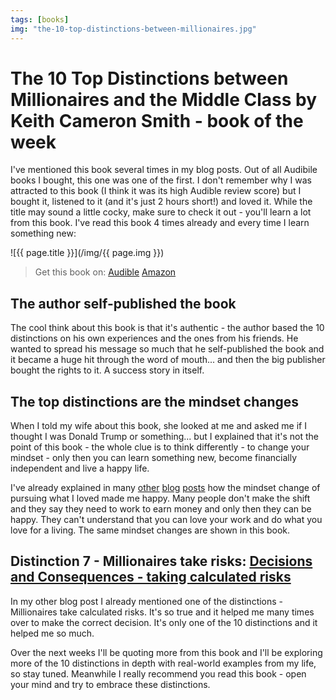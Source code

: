 ```yaml
---
tags: [books]
img: "the-10-top-distinctions-between-millionaires.jpg"
---
```


# The 10 Top Distinctions between Millionaires and the Middle Class by Keith Cameron Smith - book of the week


I've mentioned this book several times in my blog posts. Out of all Audibile books I bought, this one was one of the first. I don't remember why I was attracted to this book (I think it was its high Audible review score) but I bought it, listened to it (and it's just 2 hours short!) and loved it. While the title may sound a little cocky, make sure to check it out - you'll learn a lot from this book. I've read this book 4 times already and every time I learn something new:

<!--More-->

![{{ page.title }}](/img/{{ page.img }})

> Get this book on: [Audible](https://www.audible.com/pd/B002V8MZIO?tag=sliwinski-20) [Amazon](https://www.amazon.com/dp/0345500229?tag=sliwinski-20)

## The author self-published the book

The cool think about this book is that it's authentic - the author based the 10 distinctions on his own experiences and the ones from his friends. He wanted to spread his message so much that he self-published the book and it became a huge hit through the word of mouth... and then the big publisher bought the rights to it. A success story in itself.

## The top distinctions are the mindset changes

When I told my wife about this book, she looked at me and asked me if I thought I was Donald Trump or something... but I explained that it's not the point of this book - the whole clue is to think differently - to change your mindset - only then you can learn something new, become financially independent and live a happy life.

I've already explained in many [other](http://michaelnozbe.com/just-because-you-can-doesnt-mean-you-should) [blog](http://michaelnozbe.com/feed-your-curiosity-try-things-out-learn-grow) [posts](http://michaelnozbe.com/labor-day-a-reason-to-celebrate-love-for-work) how the mindset change of pursuing what I loved made me happy. Many people don't make the shift and they say they need to work to earn money and only then they can be happy. They can't understand that you can love your work and do what you love for a living. The same mindset changes are shown in this book.

## Distinction 7 - Millionaires take risks: [Decisions and Consequences - taking calculated risks](http://michaelnozbe.com/decisions-and-consequences-taking-calculated)

In my other blog post I already mentioned one of the distinctions - Millionaires take calculated risks. It's so true and it helped me many times over to make the correct decision. It's only one of the 10 distinctions and it helped me so much.

Over the next weeks I'll be quoting more from this book and I'll be exploring more of the 10 distinctions in depth with real-world examples from my life, so stay tuned. Meanwhile I really recommend you read this book - open your mind and try to embrace these distinctions.

  
  
  
 

  



[n]: https://michael.gratis/nozbe
